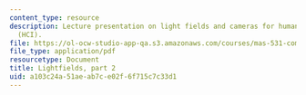 ```yaml
---
content_type: resource
description: Lecture presentation on light fields and cameras for human computer interaction
  (HCI).
file: https://ol-ocw-studio-app-qa.s3.amazonaws.com/courses/mas-531-computational-camera-and-photography-fall-2009/a103c24a51aeab7ce02f6f715c7c33d1_MITMAS_531F09_lec06.pdf
file_type: application/pdf
resourcetype: Document
title: Lightfields, part 2
uid: a103c24a-51ae-ab7c-e02f-6f715c7c33d1
---
```

